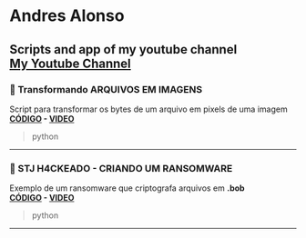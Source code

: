 # Andres Alonso
Scripts and app of my youtube channel  
[**My Youtube Channel**](https://youtube.com/AndresAlonsoCanal)
---

 ### 📄 Transformando ARQUIVOS EM IMAGENS
 Script para transformar os bytes de um arquivo em pixels de uma imagem  
 **[CÓDIGO](/RGB-Crypto/) - [VIDEO](https://www.youtube.com/watch?v=Vb2g05Kv_5A)**
 > python
---
 
### 📄 STJ H4CKEADO - CRIANDO UM RANSOMWARE  
Exemplo de um ransomware que criptografa arquivos em **.bob**  
 **[CÓDIGO](/BOB-Ransomware/) - [VIDEO](https://www.youtube.com/watch?v=ELas5noeXiU)**
> python
---
